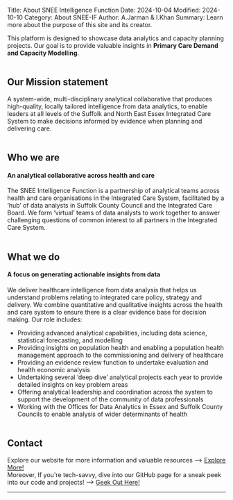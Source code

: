 Title: About SNEE Intelligence Function
Date: 2024-10-04
Modified: 2024-10-10
Category: About SNEE-IF
Author: A.Jarman & I.Khan
Summary: Learn more about the purpose of this site and its creator.

This platform is designed to showcase data analytics and capacity planning projects. Our goal is to provide valuable insights in **Primary Care Demand and Capacity Modelling**.<br><br>

## Our Mission statement
A system-wide, multi-disciplinary analytical collaborative that produces high-quality, locally tailored intelligence from data analytics, to enable leaders at all levels of the Suffolk and North East Essex Integrated Care System to make decisions informed by evidence when planning and delivering care.​<br>​<br>


## Who we are
#### An analytical collaborative across health and care
The SNEE Intelligence Function is a partnership of analytical teams across health and care organisations in the Integrated Care System, facilitated by a ‘hub’ of data analysts in Suffolk County Council and the Integrated Care Board.
We form ‘virtual’ teams of data analysts to work together to answer challenging questions of common interest to all partners in the Integrated Care System.<br>​<br>


## What we do
#### A focus on generating actionable insights from data
We deliver healthcare intelligence from data analysis that helps us understand problems relating to integrated care policy, strategy and delivery. We combine quantitative and qualitative insights across the health and care system to ensure there is a clear evidence base for decision making.  Our role includes:

- Providing advanced analytical capabilities, including data science, statistical forecasting, and modelling
- Providing insights on population health and enabling a population health management approach to the commissioning and delivery of healthcare
- Providing an evidence review function to undertake evaluation and health economic analysis
- Undertaking several ‘deep dive’ analytical projects each year to provide detailed insights on key problem areas
- Offering analytical leadership and coordination across the system to support the development of the community of data professionals
- Working with the Offices for Data Analytics in Essex and Suffolk County Councils to enable analysis of wider determinants of health
<br><br>


## Contact
Explore our website for more information and valuable resources --> 
<a href="https://www.sneeics.org.uk/can-do-health-and-care/creative/knowledge-and-intelligence/" target="_blank" rel="noopener noreferrer">Explore More!</a>
<br>
Moreover, If you're tech-savvy, dive into our GitHub page for a sneak peek into our code and projects! --> 
<a href="https://github.com/SNEE-ICS" target="_blank" rel="noopener noreferrer">Geek Out Here!</a>
<br><hr><br>